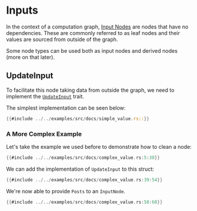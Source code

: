 # Inputs

In the context of a computation graph, [Input Nodes](https://docs.rs/depends/0.9.0/depends/struct.InputNode.html)
are nodes that have no dependencies. These are commonly referred to as leaf nodes and their values are sourced from
outside of the graph.

Some node types can be used both as input nodes and derived nodes (more on that later).

## UpdateInput

To facilitate this node taking data from outside the graph, we need to implement the
[`UpdateInput`](https://docs.rs/depends/latest/depends/trait.UpdateInput.html) trait.

The simplest implementation can be seen below:

```rust
{{#include ../../examples/src/docs/simple_value.rs::}}
```

### A More Complex Example

Let's take the example we used before to demonstrate how to clean a node:

```rust
{{#include ../../examples/src/docs/complex_value.rs:5:38}}
```

We can add the implementation of `UpdateInput` to this struct:

```rust
{{#include ../../examples/src/docs/complex_value.rs:39:54}}
```

We're now able to provide `Posts` to an `InputNode`.

```rust
{{#include ../../examples/src/docs/complex_value.rs:58:68}}
```

